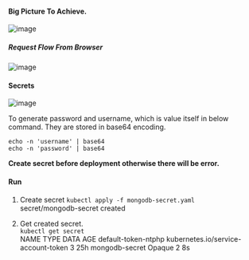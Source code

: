 #### Big Picture To Achieve. 
![image](https://github.com/vibhordubey333/Kubernetes/assets/22407855/57b62b12-d90d-4cd6-b982-624687fb9880)

##### Request Flow From Browser
![image](https://github.com/vibhordubey333/Kubernetes/assets/22407855/f5611e42-91ae-4a06-bf16-86f29a9ba2cd)

#### Secrets
![image](https://github.com/vibhordubey333/Kubernetes/assets/22407855/fb23591a-ea0e-49bb-af68-e0d3ceb0cbc1)

To generate password and username, which is value itself in below command. They are stored in base64 encoding.<br/>

`echo -n 'username' | base64`<br/>
`echo -n 'password' | base64`<br/>

**Create secret before deployment otherwise there will be error.**

#### Run

1. Create secret `kubectl apply -f mongodb-secret.yaml`<br/>
secret/mongodb-secret created<br/>

2. Get created secret.<br/>
   `kubectl get secret`<br/>
NAME                  TYPE                                  DATA   AGE
default-token-ntphp   kubernetes.io/service-account-token   3      25h
mongodb-secret        Opaque                                2      8s


